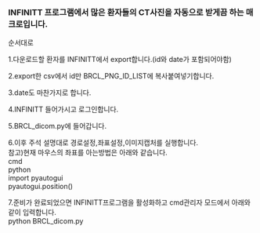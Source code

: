 ### INFINITT 프로그램에서 많은 환자들의 CT사진을 자동으로 받게끔 하는 매크로입니다.

순서대로  


1.다운로드할 환자를 INFINITT에서 export합니다.(id와 date가 포함되어야함)  


2.export한 csv에서 id만 BRCL_PNG_ID_LIST에 복사붙여넣기합니다.  


3.date도 마찬가지로 합니다.  


4.INFINITT 들어가시고 로그인합니다.  


5.BRCL_dicom.py에 들어갑니다.  


6.이후 주석 설명대로 경로설정,좌표설정,이미지캡처를 실행합니다.  
참고)현재 마우스의 좌표를 아는방법은 아래와 같습니다.  
  cmd  
  python  
  import pyautogui  
  pyautogui.position()  
  
  
7.준비가 완료되었으면 INFINITT프로그램을 활성화하고 cmd관리자 모드에서 아래와 같이 입력합니다.  
  python BRCL_dicom.py  
  
